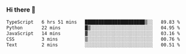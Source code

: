 ### Hi there 👋

<!--
**zhengis-alinur/zhengis-alinur** is a ✨ _special_ ✨ repository because its `README.md` (this file) appears on your GitHub profile.

Here are some ideas to get you started:

- 🔭 I’m currently working on ...
- 🌱 I’m currently learning ...
- 👯 I’m looking to collaborate on ...
- 🤔 I’m looking for help with ...
- 💬 Ask me about ...
- 📫 How to reach me: ...
- 😄 Pronouns: ...
- ⚡ Fun fact: ...
-->

<!--START_SECTION:waka-->

```txt
TypeScript   6 hrs 51 mins   ██████████████████████▒░░   89.83 %
Python       22 mins         █▒░░░░░░░░░░░░░░░░░░░░░░░   04.95 %
JavaScript   14 mins         ▓░░░░░░░░░░░░░░░░░░░░░░░░   03.16 %
CSS          3 mins          ▒░░░░░░░░░░░░░░░░░░░░░░░░   00.76 %
Text         2 mins          ░░░░░░░░░░░░░░░░░░░░░░░░░   00.51 %
```

<!--END_SECTION:waka-->
